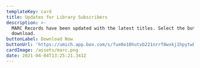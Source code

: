 ```yaml
---
templateKey: card
title: Updates for Library Subscribers
description: >-
  MARC Records have been updated with the latest titles. Select the button to
  download.
buttonLabel: Download Now
buttonUrl: 'https://umich.app.box.com/s/fue0o10hutvb221nrrf8wxkj1hpytwbi'
cardImage: /assets/marc.png
date: 2021-04-04T13:25:21.341Z
---
```

